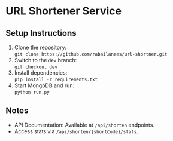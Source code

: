 # URL Shortener Service

## Setup Instructions

1. Clone the repository:  
   `git clone https://github.com/rabailanees/url-shortner.git`  
2. Switch to the `dev` branch:  
   `git checkout dev`  
3. Install dependencies:  
   `pip install -r requirements.txt`  
4. Start MongoDB and run:  
   `python run.py`  

## Notes
- API Documentation: Available at `/api/shorten` endpoints.  
- Access stats via `/api/shorten/{shortCode}/stats`.  
